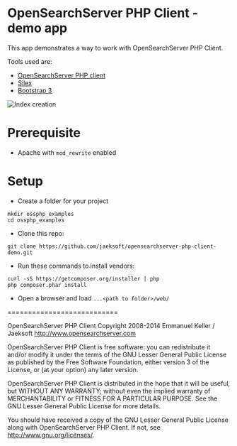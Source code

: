 OpenSearchServer PHP Client - demo app
======================================

This app demonstrates a way to work with OpenSearchServer PHP Client.

Tools used are:

* [OpenSearchServer PHP client](https://github.com/jaeksoft/opensearchserver-php-client)
* [Silex](http://silex.sensiolabs.org)
* [Bootstrap 3](http://getbootstrap.com/)

![Index creation](phpclient_demo.png "Index creation")


# Prerequisite

* Apache with `mod_rewrite` enabled 

# Setup

* Create a folder for your project

```shell
mkdir ossphp_examples
cd ossphp_examples
```

* Clone this repo:

```shell
git clone https://github.com/jaeksoft/opensearchserver-php-client-demo.git
```

* Run these commands to install vendors:

```shell
curl -sS https://getcomposer.org/installer | php
php composer.phar install
```

* Open a browser and load `...<path to folder>/web/`

===========================

OpenSearchServer PHP Client
Copyright 2008-2014 Emmanuel Keller / Jaeksoft
http://www.opensearchserver.com

OpenSearchServer PHP Client is free software: you can redistribute it and/or
modify it under the terms of the GNU Lesser General Public License as published by
the Free Software Foundation, either version 3 of the License, or
(at your option) any later version.
 
OpenSearchServer PHP Client is distributed in the hope that it will be useful,
but WITHOUT ANY WARRANTY; without even the implied warranty of
MERCHANTABILITY or FITNESS FOR A PARTICULAR PURPOSE.  See the
GNU Lesser General Public License for more details.
 
You should have received a copy of the GNU Lesser General Public License
along with OpenSearchServer PHP Client.
If not, see <http://www.gnu.org/licenses/>.
 
